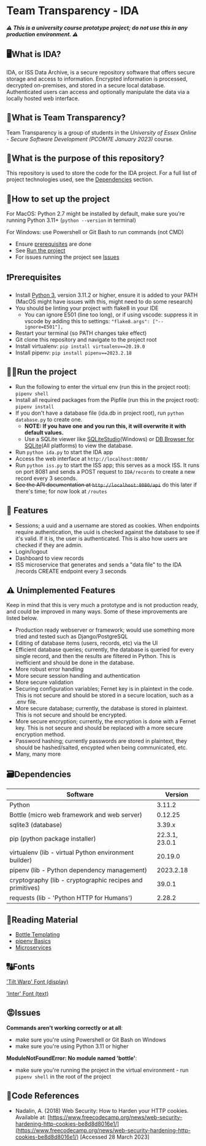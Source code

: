 # Team Transparency - IDA

***⚠️ This is a university course prototype project; do not use this in any production environment. ⚠️***

## 🖥️What is IDA?

IDA, or ISS Data Archive, is a secure repository software that offers secure storage and access to information. Encrypted information is processed, decrypted on-premises, and stored in a secure local database. Authenticated users can access and optionally manipulate the data via a locally hosted web interface.

## 🤝What is Team Transparency?

Team Transparency is a group of students in the _University of Essex Online - Secure Software Development (PCOM7E January 2023)_ course.

## 👋What is the purpose of this repository?

This repository is used to store the code for the IDA project. For a full list of project technologies used, see the [Dependencies](#🗃️dependencies) section.

## 🤔How to set up the project

For MacOS: Python 2.7 might be installed by default, make sure you're running Python 3.11+ (`python --version` in terminal)

For Windows: use Powershell or Git Bash to run commands (not CMD)

- Ensure [prerequisites](#❗prerequisites) are done
- See [Run the project](#🏃‍♂️run-the-project)
- For issues running the project see [Issues](#😡issues)

## ❗Prerequisites

- Install [Python 3](https://www.python.org/downloads/), version 3.11.2 or higher, ensure it is added to your PATH (MacOS might have issues with this, might need to do some research)
- You should be linting your project with flake8 in your IDE
  - You can ignore E501 (line too long), or if using vscode: suppress it in vscode by adding this to settings: `"flake8.args": ["--ignore=E501"],`
- Restart your terminal (so PATH changes take effect)
- Git clone this repository and navigate to the project root
- Install virtualenv: `pip install virtualenv==20.19.0`
- Install pipenv: `pip install pipenv==2023.2.18`

## 🏃‍♂️Run the project

- Run the following to enter the virtual env (run this in the project root): `pipenv shell`
- Install all required packages from the Pipfile (run this in the project root): `pipenv install`
- If you don't have a database file (ida.db in project root), run `python database.py` to create one.
  - **NOTE: If you have one and you run this, it will overwrite it with default values.**
  - Use a SQLite viewer like [SQLiteStudio](https://sqlitestudio.pl/)(Windows) or [DB Browser for SQLite](https://sqlitebrowser.org/)(All platforms) to view the database.
- Run `python ida.py` to start the IDA app
- Access the web interface at `http://localhost:8080/`
- Run `python iss.py` to start the ISS app; this serves as a mock ISS. It runs on port 8081 and sends a POST request to `IDA/records` to create a new record every 3 seconds.
- ~~See the API documentation at `http://localhost:8080/api`~~ do this later if there's time; for now look at `/routes`

## 👀 Features

- Sessions; a uuid and a username are stored as cookies. When endpoints require authentication, the uuid is checked against the database to see if it's valid. If it is, the user is authenticated. This is also how users are checked if they are admin.
- Login/logout
- Dashboard to view records
- ISS microservice that generates and sends a "data file" to the IDA /records CREATE endpoint every 3 seconds

## ⚠️ Unimplemented Features

Keep in mind that this is very much a prototype and is not production ready, and could be improved in many ways. Some of these improvements are listed below.

- Production ready webserver or framework; would use something more tried and tested such as Django/PostgreSQL
- Editing of database items (users, records, etc) via the UI
- Efficient database queries; currently, the database is queried for every single record, and then the results are filtered in Python. This is inefficient and should be done in the database.
- More robust error handling
- More secure session handling and authentication
- More secure validation
- Securing configuration variables; Fernet key is in plaintext in the code. This is not secure and should be stored in a secure location, such as a .env file.
- More secure database; currently, the database is stored in plaintext. This is not secure and should be encrypted.
- More secure encryption; currently, the encryption is done with a Fernet key. This is not secure and should be replaced with a more secure encryption method.
- Password hashing; currently passwords are stored in plaintext, they should be hashed/salted, encypted when being communicated, etc.
- Many, many more

## 🗃️Dependencies

| Software                                                  | Version        |
| --------------------------------------------------------- | -------------- |
| Python                                                    | 3.11.2         |
| Bottle (micro web framework and web server)               | 0.12.25        |
| sqlite3 (database)                                        | 3.39.x         |
| pip (python package installer)                            | 22.3.1, 23.0.1 |
| virtualenv (lib - virtual Python environment builder)     | 20.19.0        |
| pipenv (lib - Python dependency management)               | 2023.2.18      |
| cryptography (lib - cryptographic recipes and primitives) | 39.0.1         |
| requests (lib - 'Python HTTP for Humans')                 | 2.28.2         |

## 📖Reading Material

- [Bottle Templating](https://bottlepy.org/docs/stable/stpl.html)
- [pipenv Basics](https://pipenv-fork.readthedocs.io/en/latest/basics.html)
- [Microservices](https://microservices.io/)

## 🔠Fonts

['Tilt Warp' Font (display)](https://fonts.google.com/specimen/Tilt+Warp)

['Inter' Font (text)](https://fonts.google.com/specimen/Inter)

## 😡Issues

**Commands aren't working correctly or at all**:

- make sure you're using Powershell or Git Bash on Windows
- make sure you're using Python 3.11 or higher

**ModuleNotFoundError: No module named 'bottle'**:

- make sure you're running the project in the virtual environment - run `pipenv shell` in the root of the project

## 📝Code References

- Nadalin, A. (2018) Web Security: How to Harden your HTTP cookies. Available at: [https://www.freecodecamp.org/news/web-security-hardening-http-cookies-be8d8d8016e1/](https://www.freecodecamp.org/news/web-security-hardening-http-cookies-be8d8d8016e1/) [Accessed 28 March 2023]
